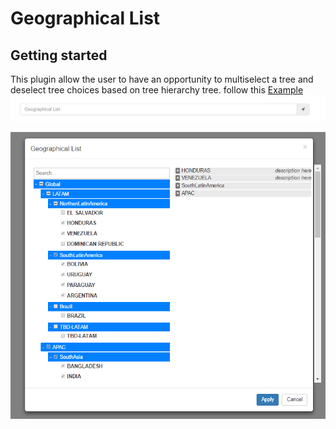 # Geographical List

## Getting started

This plugin allow the user to have an opportunity to multiselect a tree and deselect tree choices based on tree hierarchy tree. follow this [Example](https://utopian-mitten.surge.sh)
![alt text](screen2.png)

![alt text](screen1.png)
